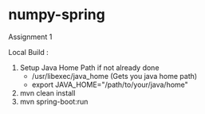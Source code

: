# numpy-spring
Assignment 1

Local Build :
1. Setup Java Home Path if not already done
    * /usr/libexec/java_home (Gets you java home path)
    * export JAVA_HOME="/path/to/your/java/home"
2. mvn clean install
3. mvn spring-boot:run